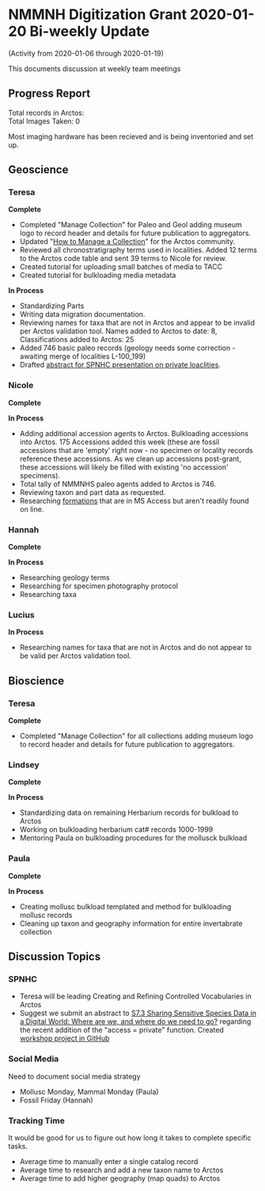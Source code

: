 # NMMNH Digitization Grant 2020-01-20 Bi-weekly Update
(Activity from 2020-01-06 through 2020-01-19)

This documents discussion at weekly team meetings

## Progress Report

Total records in Arctos:  
Total Images Taken: 0

Most imaging hardware has been recieved and is being inventoried and set up.

## Geoscience
### Teresa
**Complete**
 - Completed "Manage Collection" for Paleo and Geol adding museum logo to record header and details for future publication to aggregators.
 - Updated "[How to Manage a Collection](http://handbook.arctosdb.org/how_to/How-to-Manage-a-Collection-in-Arctos.html)" for the Arctos community.
 - Reviewed all chronostratigraphy terms used in localities. Added 12 terms to the Arctos code table and sent 39 terms to Nicole for review.
 - Created tutorial for uploading small batches of media to TACC
 - Created tutorial for bulkloading media metadata
 
**In Process**
 - Standardizing Parts
 - Writing data migration documentation.
 - Reviewing names for taxa that are not in Arctos and appear to be invalid per Arctos validation tool. Names added to Arctos to date: 8, Classifications added to Arctos: 25
  - Added 746 basic paleo records (geology needs some correction - awaiting merge of localities L-100_199)
  - Drafted [abstract for SPNHC presentation on private loaclities](https://github.com/ArctosDB/SPNHC/issues/30).
 
### Nicole
**Complete**

 
 **In Process**
 - Adding additional accession agents to Arctos. Bulkloading accessions into Arctos. 175 Accessions added this week (these are fossil accessions that are 'empty' right now - no specimen or locality records reference these accessions. As we clean up accessions post-grant, these accessions will likely be filled with existing 'no accession' specimens).
 - Total tally of NMMNHS paleo agents added to Arctos is 746.
 - Reviewing taxon and part data as requested.
 - Researching [formations](https://github.com/ArctosDB/data-migration/issues/175#issuecomment-567642337) that are in MS Access but aren't readily found on line.

### Hannah
**Complete**
 

**In Process**
 - Researching geology terms
 - Researching for specimen photography protocol
 - Researching taxa
 
### Lucius
**In Process**
  - Researching names for taxa that are not in Arctos and do not appear to be valid per Arctos validation tool.
 
## Bioscience
### Teresa
**Complete**
 - Completed "Manage Collection" for all collections adding museum logo to record header and details for future publication to aggregators. 
 
### Lindsey
**Complete**


**In Process**
 - Standardizing data on remaining Herbarium records for bulkload to Arctos
 - Working on bulkloading herbarium cat# records 1000-1999
 - Mentoring Paula on bulkloading procedures for the mollusck bulkload
 
### Paula
 **Complete**
 
 
 **In Process**
 - Creating mollusc bulkload templated and method for bulkloading mollusc records
 - Cleaning up taxon and geography information for entire invertabrate collection
 
## Discussion Topics

### SPNHC
 - Teresa will be leading Creating and Refining Controlled Vocabularies in Arctos
 - Suggest we submit an abstract to <a href="http://www.spnhc-icomnathist2020.com/s7-3sharing-sensitive-species-data-in-a-digital-world-where-are-we-and-where-do-we-need-to-go/">S7.3 Sharing Sensitive Species Data in a Digital World: Where are we, and where do we need to go?</a> regarding the recent addition of the "access = private" function. Created [workshop project in GitHub](https://github.com/ArctosDB/SPNHC/projects/5)

### Social Media
Need to document social media strategy
 - Mollusc Monday, Mammal Monday (Paula)
 - Fossil Friday (Hannah)
 
### Tracking Time
It would be good for us to figure out how long it takes to complete specific tasks.
 - Average time to manually enter a single catalog record
 - Average time to research and add a new taxon name to Arctos
 - Average time to add higher geography (map quads) to Arctos
